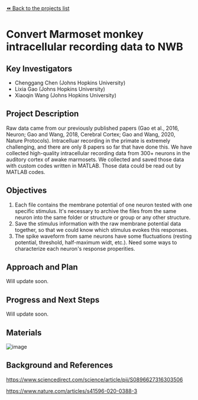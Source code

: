 [:rewind: Back to the projects list](../../README.md#ProjectsList)

<!-- For information on how to write GitHub .md files see https://guides.github.com/features/mastering-markdown/ -->

# Convert Marmoset monkey intracellular recording data to NWB

## Key Investigators

- Chenggang Chen (Johns Hopkins University)
- Lixia Gao (Johns Hopkins University)
- Xiaoqin Wang (Johns Hopkins University)

## Project Description

Raw data came from our previously published papers (Gao et al., 2016, Neuron; Gao and Wang, 2018, Cerebral Cortex; Gao and Wang, 2020, Nature Protocols).
Intracelluar recording in the primate is extremely challenging, and there are only 8 papers so far that have done this.
We have collected high-quality intracellular recording data from 300+ neurons in the auditory cortex of awake marmosets.
We collected and saved those data with custom codes written in MATLAB. Those data could be read out by MATLAB codes.

## Objectives

1. Each file contains the membrane potential of one neuron tested with one specific stimulus. It's necessary to archive the files from the same neuron into the same folder or structure or group or any other structure.  
2. Save the stimulus information with the raw membrane potential data together, so that we could know which stimulus evokes this responses.
3. The spike waveform from same neurons have some fluctuations (resting potential, threshold, half-maximum widt, etc.). Need some ways to characterize each neuron's response properities.

## Approach and Plan

Will update soon.

## Progress and Next Steps

Will update soon.

## Materials

![image](https://user-images.githubusercontent.com/37786589/176331310-e62b7565-cb5a-406f-a84a-0f7b9a28487f.png)

## Background and References

https://www.sciencedirect.com/science/article/pii/S0896627316303506

https://www.nature.com/articles/s41596-020-0388-3
